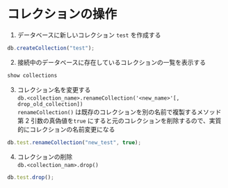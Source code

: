 # コレクションの操作

1. データベースに新しいコレクション `test` を作成する

```js
db.createCollection("test");
```

2. 接続中のデータベースに存在しているコレクションの一覧を表示する

```js
show collections
```

3. コレクション名を変更する  
   `db.<collection_name>.renameCollection('<new_name>'[, drop_old_collection])`  
   `renameCollection()` は既存のコレクションを別の名前で複製するメソッド  
    第 2 引数の真偽値を`true` にすると元のコレクションを削除するので、実質的にコレクションの名前変更になる

```js
db.test.renameCollection("new_test", true);
```

4. コレクションの削除  
   `db.<collection_nam>.drop()`

```js
db.test.drop();
```
